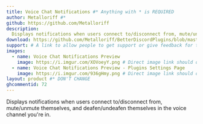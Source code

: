 ```yaml
---
title: Voice Chat Notifications #* Anything with * is REQUIRED
author: Metalloriff #*
github: https://github.com/Metalloriff
description:
  Displays notifications when users connect to/disconnect from, mute/unmute themselves, and deafen/undeafen themselves in the voice channel you're in.
download: https://github.com/Metalloriff/BetterDiscordPlugins/blob/master/VoiceChatNotifications.plugin.js #* Github isn't required but if it isn't used then further inspection will happen
support: # A link to allow people to get support or give feedback for the Plugin
images:
  - name: Voice Chat Notifications Preview
    image: https://i.imgur.com/XOVoeyY.png # Direct image link should only be used here. Imgur isn't required but if it isn't used then further inspection will happen
  - name: Voice Chat Notifications Preview - Plugins Settings Page
    image: https://i.imgur.com/936gHmy.png # Direct image link should only be used here. Imgur isn't required but if it isn't used then further inspection will happen
layout: product #* DON'T CHANGE
ghcommentid: 72
---
```

Displays notifications when users connect to/disconnect from, mute/unmute themselves, and deafen/undeafen themselves in the voice channel you're in.